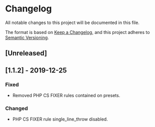 # Changelog
All notable changes to this project will be documented in this file.

The format is based on [Keep a Changelog](https://keepachangelog.com/en/1.0.0/),
and this project adheres to [Semantic Versioning](https://semver.org/spec/v2.0.0.html).

## [Unreleased]

## [1.1.2] - 2019-12-25

### Fixed
- Removed PHP CS FIXER rules contained on presets.

### Changed 
- PHP CS FIXER rule single_line_throw disabled. 
